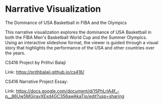 # Narrative Visualization

The Dominance of USA Basketball in FIBA and the Olympics

This narrative visualization explores the dominance of USA Basketball in both the FIBA Men's Basketball World Cup and the Summer Olympics. Using an interactive slideshow format, the viewer is guided through a visual story that highlights the performance of the USA and other countries over the years.

CS416 Project by Prithvi Balaji

Link: https://prithbalaji.github.io/cs416/

CS416 Narrative Project Essay:

Link: https://docs.google.com/document/d/15PhLrlA4f_-p__86Uw5MGiravXExd4GC356awAkaTio/edit?usp=sharing
